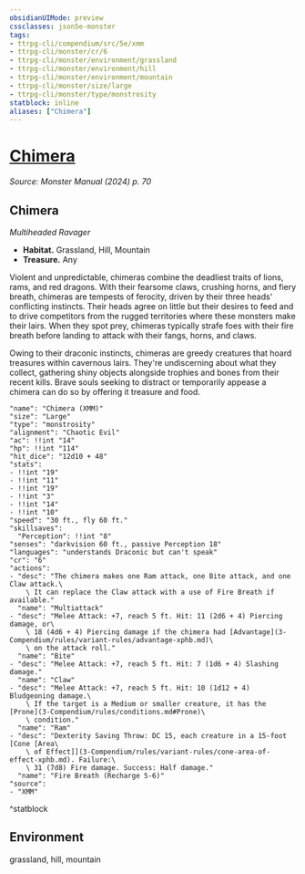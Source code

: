 ```yaml
---
obsidianUIMode: preview
cssclasses: json5e-monster
tags:
- ttrpg-cli/compendium/src/5e/xmm
- ttrpg-cli/monster/cr/6
- ttrpg-cli/monster/environment/grassland
- ttrpg-cli/monster/environment/hill
- ttrpg-cli/monster/environment/mountain
- ttrpg-cli/monster/size/large
- ttrpg-cli/monster/type/monstrosity
statblock: inline
aliases: ["Chimera"]
---
```

# [Chimera](3-Compendium\bestiary\monstrosity/chimera-xmm.md)
*Source: Monster Manual (2024) p. 70*  

## Chimera

*Multiheaded Ravager*

- **Habitat.** Grassland, Hill, Mountain  
- **Treasure.** Any  

Violent and unpredictable, chimeras combine the deadliest traits of lions, rams, and red dragons. With their fearsome claws, crushing horns, and fiery breath, chimeras are tempests of ferocity, driven by their three heads' conflicting instincts. Their heads agree on little but their desires to feed and to drive competitors from the rugged territories where these monsters make their lairs. When they spot prey, chimeras typically strafe foes with their fire breath before landing to attack with their fangs, horns, and claws.

Owing to their draconic instincts, chimeras are greedy creatures that hoard treasures within cavernous lairs. They're undiscerning about what they collect, gathering shiny objects alongside trophies and bones from their recent kills. Brave souls seeking to distract or temporarily appease a chimera can do so by offering it treasure and food.

```statblock
"name": "Chimera (XMM)"
"size": "Large"
"type": "monstrosity"
"alignment": "Chaotic Evil"
"ac": !!int "14"
"hp": !!int "114"
"hit_dice": "12d10 + 48"
"stats":
- !!int "19"
- !!int "11"
- !!int "19"
- !!int "3"
- !!int "14"
- !!int "10"
"speed": "30 ft., fly 60 ft."
"skillsaves":
  "Perception": !!int "8"
"senses": "darkvision 60 ft., passive Perception 18"
"languages": "understands Draconic but can't speak"
"cr": "6"
"actions":
- "desc": "The chimera makes one Ram attack, one Bite attack, and one Claw attack.\
    \ It can replace the Claw attack with a use of Fire Breath if available."
  "name": "Multiattack"
- "desc": "Melee Attack: +7, reach 5 ft. Hit: 11 (2d6 + 4) Piercing damage, or\
    \ 18 (4d6 + 4) Piercing damage if the chimera had [Advantage](3-Compendium/rules/variant-rules/advantage-xphb.md)\
    \ on the attack roll."
  "name": "Bite"
- "desc": "Melee Attack: +7, reach 5 ft. Hit: 7 (1d6 + 4) Slashing damage."
  "name": "Claw"
- "desc": "Melee Attack: +7, reach 5 ft. Hit: 10 (1d12 + 4) Bludgeoning damage.\
    \ If the target is a Medium or smaller creature, it has the [Prone](3-Compendium/rules/conditions.md#Prone)\
    \ condition."
  "name": "Ram"
- "desc": "Dexterity Saving Throw: DC 15, each creature in a 15-foot [Cone [Area\
    \ of Effect]](3-Compendium/rules/variant-rules/cone-area-of-effect-xphb.md). Failure:\
    \ 31 (7d8) Fire damage. Success: Half damage."
  "name": "Fire Breath (Recharge 5-6)"
"source":
- "XMM"
```
^statblock

## Environment

grassland, hill, mountain